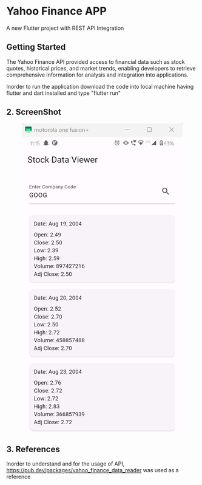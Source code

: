 # Yahoo Finance APP

A new Flutter project with REST API Integration

## Getting Started

The Yahoo Finance API provided access to financial data such as stock quotes, historical prices, and market trends, enabling developers to retrieve comprehensive information for analysis and integration into applications. 

Inorder to run the application download the code into local machine having flutter and dart installed and type "flutter run"


## 2. ScreenShot
<p align="center">
  <img src="image.png"/>
</p>

## 3. References
Inorder to understand and for the usage of API, https://pub.dev/packages/yahoo_finance_data_reader was used as a reference
